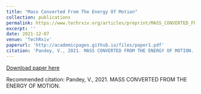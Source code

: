 ```yaml
---
title: "Mass Converted From The Energy Of Motion"
collection: publications
permalink: https://www.techrxiv.org/articles/preprint/MASS_CONVERTED_FROM_THE_ENERGY_OF_MOTION/17087207
excerpt: ''
date: 2021-12-07
venue: 'TechRxiv'
paperurl: 'http://academicpages.github.io/files/paper1.pdf'
citation: 'Pandey, V., 2021. MASS CONVERTED FROM THE ENERGY OF MOTION.'
---
```

<!-- This paper is about the number 1. The number 2 is left for future work. -->

[Download paper here](http://vishal-sys-code.github.io/files/paper1.pdf)

Recommended citation: Pandey, V., 2021. MASS CONVERTED FROM THE ENERGY OF MOTION.